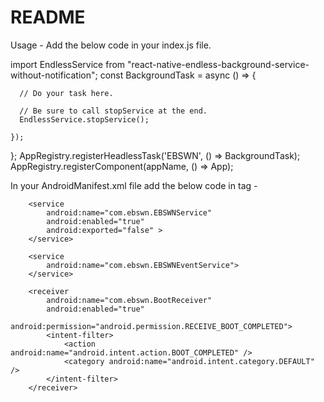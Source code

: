 README
======

Usage -
Add the below code in your index.js file.


import  EndlessService from "react-native-endless-background-service-without-notification";
const BackgroundTask = async () => {

      // Do your task here.

      // Be sure to call stopService at the end.
      EndlessService.stopService();

    });

  };
AppRegistry.registerHeadlessTask('EBSWN', () => BackgroundTask);
AppRegistry.registerComponent(appName, () => App);





In your AndroidManifest.xml file add the below code in <application> tag -

        <service
            android:name="com.ebswn.EBSWNService"
            android:enabled="true"
            android:exported="false" >
        </service>

        <service
            android:name="com.ebswn.EBSWNEventService">
        </service>

        <receiver
            android:name="com.ebswn.BootReceiver"
            android:enabled="true"
            android:permission="android.permission.RECEIVE_BOOT_COMPLETED">
            <intent-filter>
                <action android:name="android.intent.action.BOOT_COMPLETED" />
                <category android:name="android.intent.category.DEFAULT" />
            </intent-filter>
        </receiver>

